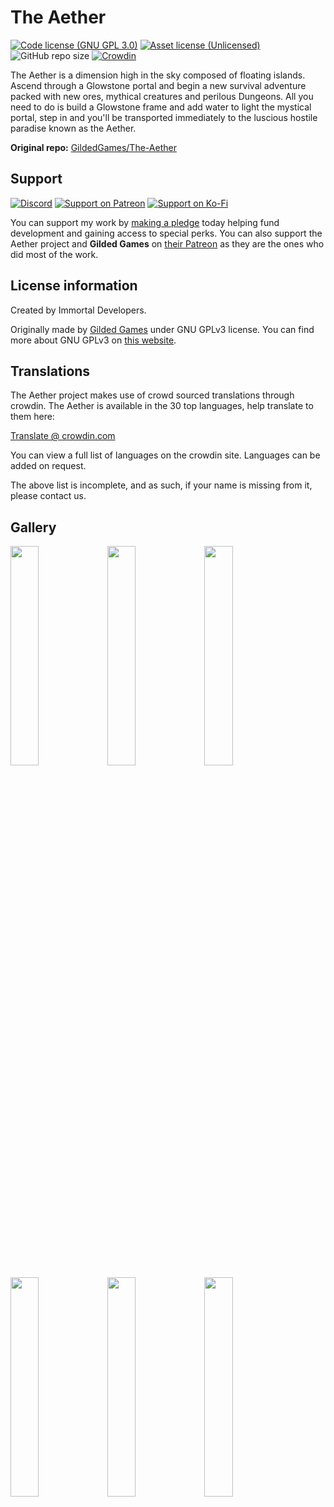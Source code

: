 # The Aether
[![Code license (GNU GPL 3.0)](https://img.shields.io/badge/code%20license-GNU%20GPLv3-green.svg?style=flat)](https://www.gnu.org/licenses/gpl-3.0.en.html)
[![Asset license (Unlicensed)](https://img.shields.io/badge/assets%20license-All%20Rights%20Reserved-red.svg?style=flat)](https://creativecommons.org/licenses/by-sa/4.0/)
![GitHub repo size](https://img.shields.io/github/repo-size/kalucky0/The-Aether)
[![Crowdin](https://badges.crowdin.net/aether/localized.svg)](https://crowdin.com/project/aether)

The Aether is a dimension high in the sky composed of floating islands. Ascend through a Glowstone portal and begin a new survival adventure packed with new ores, mythical creatures and perilous Dungeons. All you need to do is build a Glowstone frame and add water to light the mystical portal, step in and you'll be transported immediately to the luscious hostile paradise known as the Aether.

**Original repo:** [GildedGames/The-Aether](https://gitea.gildedgames.com/GildedGames/The-Aether)

## Support
[![Discord](https://img.shields.io/discord/770691727568404521.svg?logoColor=FFFFFF&logo=discord&color=7289DA)](https://discord.com/invite/wmMa47n)
[![Support on Patreon](https://img.shields.io/badge/Support%20on-Patreon-orange)](https://www.patreon.com/kalucky0)
[![Support on Ko-Fi](https://img.shields.io/badge/Support%20on-Ko--Fi-blue)](https://ko-fi.com/kalucky0)

You can support my work by [making a pledge](https://www.patreon.com/kalucky0) today helping fund development and gaining access to special perks. You can also support the Aether project and **Gilded Games** on [their Patreon](https://www.patreon.com/GildedGames) as they are the ones who did most of the work.

## License information

Created by Immortal Developers.

Originally made by [Gilded Games](https://gildedgames.com/) under GNU GPLv3 license.
You can find more about GNU GPLv3 on [this website](https://www.gnu.org/licenses/gpl-3.0.en.html).

## Translations
The Aether project makes use of crowd sourced translations through crowdin. The Aether is available in the 30 top languages, help translate to them here:

[Translate @ crowdin.com](https://crowdin.com/project/aether)

You can view a full list of languages on the crowdin site. Languages can be added on request.

The above list is incomplete, and as such, if your name is missing from it, please contact us.

## Gallery
<img src="https://cdn.discordapp.com/attachments/770698788629118997/772862334792237106/2020-11-02_17.38.44.png" width="30%"></img> <img src="https://cdn.discordapp.com/attachments/770698788629118997/772861007793225779/unknown.png" width="30%"></img> <img src="https://cdn.discordapp.com/attachments/770698788629118997/772210831566831666/unknown.png" width="30%"></img> <img src="https://cdn.discordapp.com/attachments/770698788629118997/772188663559880704/2020-10-31_21.01.46.png" width="30%"></img> <img src="https://i.imgur.com/QOUUNCP.jpg" width="30%"></img> <img src="https://i.imgur.com/Ipw8clh.jpg" width="30%"></img> 
